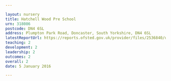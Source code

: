 ```yaml
---

layout: nursery
title: Hatchell Wood Pre School
urn: 318086
postcode: DN4 6SL
address: Plumpton Park Road, Doncaster, South Yorkshire, DN4 6SL
latestReportUrl: https://reports.ofsted.gov.uk/provider/files/2536840/urn/318086.pdf
teaching: 2
development: 2
leadership: 2
outcomes: 2
overall: 2
date: 5 January 2016

---
```

